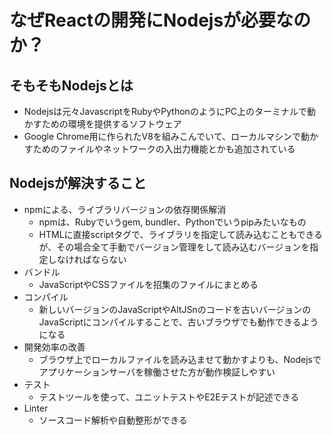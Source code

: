 # なぜReactの開発にNodejsが必要なのか？

## そもそもNodejsとは
- Nodejsは元々JavascriptをRubyやPythonのようにPC上のターミナルで動かすための環境を提供するソフトウェア
- Google Chrome用に作られたV8を組みこんでいて、ローカルマシンで動かすためのファイルやネットワークの入出力機能とかも追加されている

## Nodejsが解決すること
- npmによる、ライブラリバージョンの依存関係解消
  - npmは、Rubyでいうgem, bundler、Pythonでいうpipみたいなもの
  - HTMLに直接scriptタグで、ライブラリを指定して読み込むこともできるが、その場合全て手動でバージョン管理をして読み込むバージョンを指定しなければならない
- バンドル
  - JavaScriptやCSSファイルを招集のファイルにまとめる
- コンパイル
  - 新しいバージョンのJavaScriptやAltJSnのコードを古いバージョンのJavaScriptにコンパイルすることで、古いブラウザでも動作できるようになる
- 開発効率の改善
  - ブラウザ上でローカルファイルを読み込ませて動かすよりも、Nodejsでアプリケーションサーバを稼働させた方が動作検証しやすい
- テスト
  - テストツールを使って、ユニットテストやE2Eテストが記述できる
- Linter
  - ソースコード解析や自動整形ができる